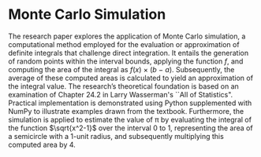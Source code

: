 # Monte Carlo Simulation
The research paper explores the application of Monte Carlo simulation, a computational method employed for the evaluation or approximation of definite integrals that challenge direct integration. It entails the generation of random points within the interval bounds, applying the function *f*, and computing the area of the integral as *f*(*x*) × (*b* − *a*). Subsequently, the average of these computed areas is calculated to yield an approximation of the integral value. The research’s theoretical foundation is based on an examination of Chapter 24.2 in Larry Wasserman's ``All of Statistics". Practical implementation is demonstrated using Python supplemented with NumPy to illustrate examples drawn from the textbook. Furthermore, the simulation is applied to estimate the value of π by evaluating the integral of the function $`\sqrt{x^2-1}`$ over the interval 0 to 1, representing the area of a semicircle with a 1-unit radius, and subsequently multiplying this computed area by 4.

